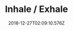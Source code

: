 ---
title: Inhale / Exhale
artist: Glaston
date: 2018-12-27T02:09:10.576Z
cover: /upload/a2612354725_16.jpg
styles:
  - Post-Rock
links:
  spotify: https://play.spotify.com/album/4RXsEYZdNpDeDhehpInuYa
  youtube: https://music.youtube.com/watch?v=Oblbsp9zHp8
  applemusic: https://itunes.apple.com/us/album/inhale-exhale/1290138057?uo=4
  soundcloud: ""
  bandcamp: https://glaston.bandcamp.com/album/inhale-exhale
  deezer: https://www.deezer.com/album/48940282
---